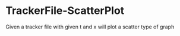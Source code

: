 # TrackerFile-ScatterPlot
Given a tracker file with given t and x will plot a scatter type of graph

